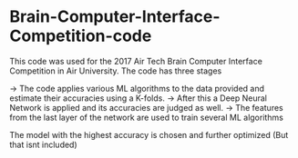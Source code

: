 # Brain-Computer-Interface-Competition-code
This code was used for the 2017 Air Tech Brain Computer Interface Competition in Air University.
The code has three stages

-> The code applies various ML algorithms to the data provided and estimate their accuracies using a K-folds.
-> After this a Deep Neural Network is applied and its accuracies are judged as well.
-> The features from the last layer of the network are used to train several ML algorithms

The model with the highest accuracy is chosen and further optimized (But that isnt included)
